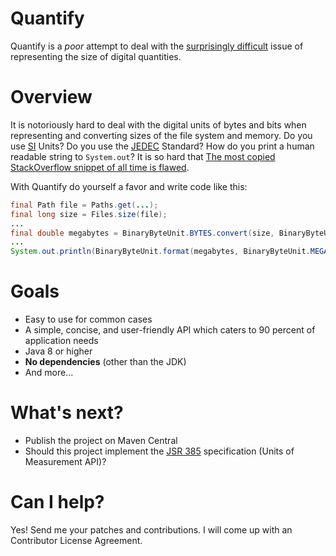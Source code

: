 Quantify
========

Quantify is a *poor* attempt to deal with the [surprisingly difficult](https://en.wikipedia.org/wiki/Wikipedia:Manual_of_Style/Dates_and_numbers#Quantities_of_bytes_and_bits) issue of representing the size of digital quantities. 

Overview
========

It is notoriously hard to deal with the digital units of bytes and bits when representing and converting sizes of the file system and memory.
Do you use [SI](https://en.wikipedia.org/wiki/International_System_of_Units) Units? Do you use the [JEDEC](https://en.wikipedia.org/wiki/JEDEC_memory_standards#JEDEC_Standard_100B.01) Standard? How do you print a human readable string to ``System.out``? It is so hard that [The most copied StackOverflow snippet of all time is flawed](https://programming.guide/worlds-most-copied-so-snippet.html).

With Quantify do yourself a favor and write code like this:

```java
final Path file = Paths.get(...);
final long size = Files.size(file);
...
final double megabytes = BinaryByteUnit.BYTES.convert(size, BinaryByteUnit.MEGABYTES);
...
System.out.println(BinaryByteUnit.format(megabytes, BinaryByteUnit.MEGABYTES));
```

Goals
=====
- Easy to use for common cases
- A simple, concise, and user-friendly API which caters to 90 percent of application needs
- Java 8 or higher
- **No dependencies** (other than the JDK)
- And more...

What's next?
============
- Publish the project on Maven Central
- Should this project implement the [JSR 385](https://jcp.org/en/jsr/detail?id=385) specification (Units of Measurement API)? 

Can I help?
===========
Yes! Send me your patches and contributions. I will come up with an Contributor License Agreement. 